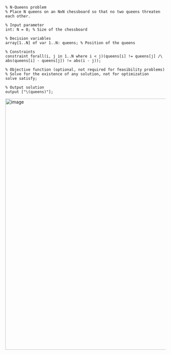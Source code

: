 ```
% N-Queens problem
% Place N queens on an NxN chessboard so that no two queens threaten each other.

% Input parameter
int: N = 8; % Size of the chessboard

% Decision variables
array[1..N] of var 1..N: queens; % Position of the queens

% Constraints
constraint forall(i, j in 1..N where i < j)(queens[i] != queens[j] /\ abs(queens[i] - queens[j]) != abs(i - j));

% Objective function (optional, not required for feasibility problems)
% Solve for the existence of any solution, not for optimization
solve satisfy;

% Output solution
output ["\(queens)"];
```

<img width="790" alt="image" src="https://github.com/preveen-stack/test/assets/31464911/f07f38f7-321a-4b31-9e72-b91351d04c02">

